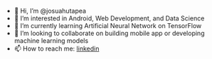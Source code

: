 - 👋 Hi, I’m @josuahutapea
- 👀 I’m interested in Android, Web Development, and Data Science
- 🌱 I’m currently learning Artificial Neural Network on TensorFlow
- 💞️ I’m looking to collaborate on building mobile app or developing machine learning models
- 📫 How to reach me: [linkedin](https://www.linkedin.com/in/josuahutapea/)

<!---
josuahutapea/josuahutapea is a ✨ special ✨ repository because its `README.md` (this file) appears on your GitHub profile.
You can click the Preview link to take a look at your changes.
--->
